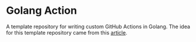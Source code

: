 # Golang Action

A template repository for writing custom GitHub Actions in Golang. The idea for this template repository came from this [article](https://full-stack.blend.com/how-we-write-github-actions-in-go.html).
